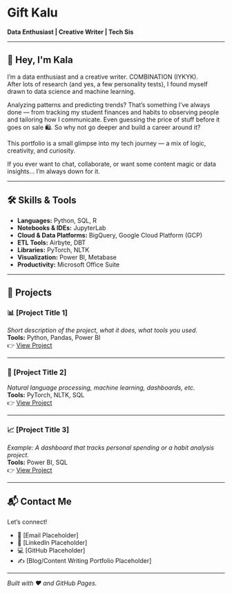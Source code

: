 # Gift Kalu

**Data Enthusiast | Creative Writer | Tech Sis**

---

## 👋 Hey, I'm Kala

I’m a data enthusiast and a creative writer. COMBINATION (IYKYK).  
After lots of research (and yes, a few personality tests), I found myself drawn to data science and machine learning.

Analyzing patterns and predicting trends? That’s something I’ve always done — from tracking my student finances and habits to observing people and tailoring how I communicate. Even guessing the price of stuff before it goes on sale 🛍️. So why not go deeper and build a career around it?

This portfolio is a small glimpse into my tech journey — a mix of logic, creativity, and curiosity.

If you ever want to chat, collaborate, or want some content magic or data insights... I’m always down for it.

---

## 🛠️ Skills & Tools

- **Languages:** Python, SQL, R  
- **Notebooks & IDEs:** JupyterLab  
- **Cloud & Data Platforms:** BigQuery, Google Cloud Platform (GCP)  
- **ETL Tools:** Airbyte, DBT  
- **Libraries:** PyTorch, NLTK  
- **Visualization:** Power BI, Metabase  
- **Productivity:** Microsoft Office Suite

---

## 📂 Projects

### 📊 [Project Title 1]
*Short description of the project, what it does, what tools you used.*  
**Tools:** Python, Pandas, Power BI  
👉 [View Project](#)

---

### 🧠 [Project Title 2]
*Natural language processing, machine learning, dashboards, etc.*  
**Tools:** PyTorch, NLTK, SQL  
👉 [View Project](#)

---

### 📈 [Project Title 3]
*Example: A dashboard that tracks personal spending or a habit analysis project.*  
**Tools:** Power BI, SQL  
👉 [View Project](#)

---

## 📬 Contact Me

Let’s connect!  
- 📧 [Email Placeholder]  
- 🔗 [LinkedIn Placeholder]  
- 💻 [GitHub Placeholder]  
- ✍️ [Blog/Content Writing Portfolio Placeholder]

---

*Built with ❤️ and GitHub Pages.*
